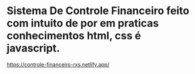 # Sistema De Controle Financeiro feito com intuito de por em praticas conhecimentos html, css é javascript.
https://controle-financeiro-rxs.netlify.app/
